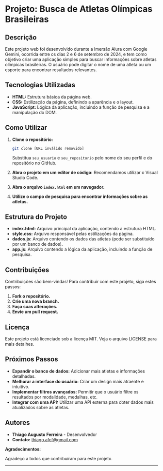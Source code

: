 # Projeto: Busca de Atletas Olímpicas Brasileiras

## Descrição

Este projeto web foi desenvolvido durante a Imersão Alura com Google Gemini, ocorrida entre os dias 2 e 6 de setembro de 2024, e tem como objetivo criar uma aplicação simples para buscar informações sobre atletas olímpicas brasileiras. O usuário pode digitar o nome de uma atleta ou um esporte para encontrar resultados relevantes.

## Tecnologias Utilizadas

* **HTML:** Estrutura básica da página web.
* **CSS:** Estilização da página, definindo a aparência e o layout.
* **JavaScript:** Lógica da aplicação, incluindo a função de pesquisa e a manipulação do DOM.

## Como Utilizar

1. **Clone o repositório:**
   ```bash
   git clone [URL inválido removido]
   ```
   Substitua `seu_usuario` e `seu_repositorio` pelo nome do seu perfil e do repositório no GitHub.

2. **Abra o projeto em um editor de código:**
   Recomendamos utilizar o Visual Studio Code.

3. **Abra o arquivo `index.html` em um navegador.**

4. **Utilize o campo de pesquisa para encontrar informações sobre as atletas.**

## Estrutura do Projeto

* **index.html:** Arquivo principal da aplicação, contendo a estrutura HTML.
* **style.css:** Arquivo responsável pelas estilizações da página.
* **dados.js:** Arquivo contendo os dados das atletas (pode ser substituído por um banco de dados).
* **app.js:** Arquivo contendo a lógica da aplicação, incluindo a função de pesquisa.

## Contribuições

Contribuições são bem-vindas! Para contribuir com este projeto, siga estes passos:

1. **Fork o repositório.**
2. **Crie uma nova branch.**
3. **Faça suas alterações.**
4. **Envie um pull request.**

## Licença

Este projeto está licenciado sob a licença MIT. Veja o arquivo LICENSE para mais detalhes.

## Próximos Passos

* **Expandir o banco de dados:** Adicionar mais atletas e informações detalhadas.
* **Melhorar a interface do usuário:** Criar um design mais atraente e intuitivo.
* **Implementar filtros avançados:** Permitir que o usuário filtre os resultados por modalidade, medalhas, etc.
* **Integrar com uma API:** Utilizar uma API externa para obter dados mais atualizados sobre as atletas.

## Autores

* **Thiago Augusto Ferreira** - Desenvolvedor
* **Contato:** thiago.afcf@gmail.com

**Agradecimentos:**

Agradeço a todos que contribuíram para este projeto.

---